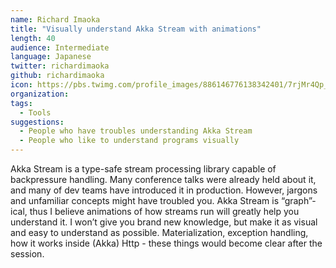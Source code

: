 ```yaml
---
name: Richard Imaoka
title: "Visually understand Akka Stream with animations"
length: 40
audience: Intermediate
language: Japanese
twitter: richardimaoka
github: richardimaoka
icon: https://pbs.twimg.com/profile_images/886146776138342401/7rjMr4Qp_400x400.jpg
organization: 
tags:
  - Tools
suggestions:
  - People who have troubles understanding Akka Stream
  - People who like to understand programs visually
---
```

Akka Stream is a type-safe stream processing library capable of backpressure handling.
Many conference talks were already held about it, and many of dev teams have introduced it in production. However, jargons and unfamiliar concepts might have troubled you.
Akka Stream is “graph”-ical, thus I believe animations of how streams run will greatly help you understand it.
I won’t give you brand new knowledge, but make it as visual and easy to understand as possible. Materialization, exception handling, how it works inside (Akka) Http - these things would become clear after the session.